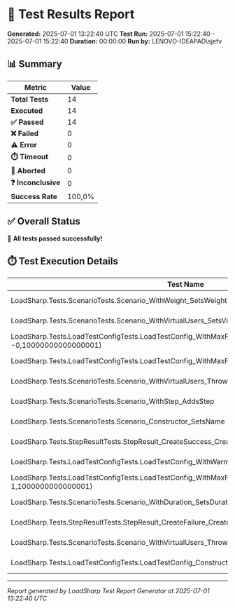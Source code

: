 # 🧪 Test Results Report

**Generated:** 2025-07-01 13:22:40 UTC
**Test Run:** 2025-07-01 15:22:40 - 2025-07-01 15:22:40
**Duration:** 00:00:00
**Run by:** LENOVO-IDEAPAD\sjefv

## 📊 Summary

| Metric | Value |
|--------|-------|
| **Total Tests** | 14 |
| **Executed** | 14 |
| **✅ Passed** | 14 |
| **❌ Failed** | 0 |
| **⚠️ Error** | 0 |
| **⏱️ Timeout** | 0 |
| **🚫 Aborted** | 0 |
| **❓ Inconclusive** | 0 |
| **Success Rate** | 100,0% |

## ✅ Overall Status

🎉 **All tests passed successfully!**

## ⏱️ Test Execution Details

| Test Name | Outcome | Duration |
|-----------|---------|----------|
| LoadSharp.Tests.ScenarioTests.Scenario_WithWeight_SetsWeight | ✅ Passed | 00:00:00.0021294 |
| LoadSharp.Tests.ScenarioTests.Scenario_WithVirtualUsers_SetsVirtualUsers | ✅ Passed | 00:00:00.0001256 |
| LoadSharp.Tests.LoadTestConfigTests.LoadTestConfig_WithMaxFailureRate_ThrowsForInvalidValues(rate: -0,10000000000000001) | ✅ Passed | 00:00:00.0005494 |
| LoadSharp.Tests.LoadTestConfigTests.LoadTestConfig_WithMaxFailureRate_SetsValue | ✅ Passed | 00:00:00.0002591 |
| LoadSharp.Tests.ScenarioTests.Scenario_WithVirtualUsers_ThrowsForInvalidValues(users: 0) | ✅ Passed | 00:00:00.0001593 |
| LoadSharp.Tests.ScenarioTests.Scenario_WithStep_AddsStep | ✅ Passed | 00:00:00.0064063 |
| LoadSharp.Tests.ScenarioTests.Scenario_Constructor_SetsName | ✅ Passed | 00:00:00.0007210 |
| LoadSharp.Tests.StepResultTests.StepResult_CreateSuccess_CreatesSuccessfulResult | ✅ Passed | 00:00:00.0002179 |
| LoadSharp.Tests.LoadTestConfigTests.LoadTestConfig_WithWarmupDuration_SetsValue | ✅ Passed | 00:00:00.0064932 |
| LoadSharp.Tests.LoadTestConfigTests.LoadTestConfig_WithMaxFailureRate_ThrowsForInvalidValues(rate: 1,1000000000000001) | ✅ Passed | 00:00:00.0002153 |
| LoadSharp.Tests.ScenarioTests.Scenario_WithDuration_SetsDuration | ✅ Passed | 00:00:00.0001872 |
| LoadSharp.Tests.StepResultTests.StepResult_CreateFailure_CreatesFailedResult | ✅ Passed | 00:00:00.0084037 |
| LoadSharp.Tests.ScenarioTests.Scenario_WithVirtualUsers_ThrowsForInvalidValues(users: -1) | ✅ Passed | 00:00:00.0001426 |
| LoadSharp.Tests.LoadTestConfigTests.LoadTestConfig_Constructor_SetsDefaults | ✅ Passed | 00:00:00.0017885 |

---
*Report generated by LoadSharp Test Report Generator at 2025-07-01 13:22:40 UTC*
